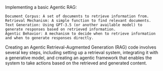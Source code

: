  Implementing a basic Agentic RAG:

    Document Corpus: A set of documents to retrieve information from.
    Retrieval Mechanism: A simple function to find relevant documents.
    Text Generation: Using GPT-3.5 (or another available model) to generate responses based on retrieved information.
    Agentic Behavior: A mechanism to decide when to retrieve information and when to generate responses directly.

Creating an Agentic Retrieval-Augmented Generation (RAG) code involves several key steps, including setting up a retrieval system, integrating it with a generative model, and creating an agentic framework that enables the system to take actions based on the retrieved and generated content.
    
